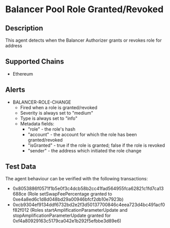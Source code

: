 # Balancer Pool Role Granted/Revoked

## Description

This agent detects when the Balancer Authorizer grants or revokes role for address

## Supported Chains

- Ethereum

## Alerts

- BALANCER-ROLE-CHANGE
  - Fired when a role is granted/revoked
  - Severity is always set to "medium"
  - Type is always set to "info"
  - Metadata fields:
    - "role" - the role's hash
    - "account" - the account for which the role has been granted/revoked
    - "isGranted" - true if the role is granted; false if the role is revoked 
    - "sender" - the address which initiated the role change

## Test Data

The agent behaviour can be verified with the following transactions:

- 0x8053886f0571f1b5e0f3c4dcb58b2cc41fad564955fca62821c1fd7ca13688ce (Role setSwapFeePercentage granted to 0xe4a8ed6c1d8d048bd29a00946bfcf2db10e7923b)
- 0xcb9304ef9134ddf6732bd2e2f3d50137700846c4eea723d4bc491acf0f82f012 (Roles startAmplificationParameterUpdate and stopAmplificationParameterUpdate granted for 0xf4a80929163c5179ca042e1b292f5efbbe3d89e6)
